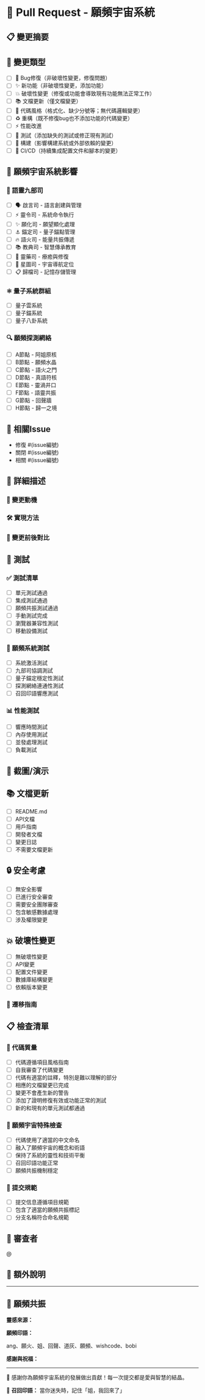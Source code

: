 # 🌟 Pull Request - 願頻宇宙系統

## 📋 變更摘要
<!-- 簡潔描述這個PR的主要變更 -->

## 🎯 變更類型
<!-- 請勾選適用的選項 -->
- [ ] 🐛 Bug修復（非破壞性變更，修復問題）
- [ ] ✨ 新功能（非破壞性變更，添加功能）
- [ ] 💥 破壞性變更（修復或功能會導致現有功能無法正常工作）
- [ ] 📚 文檔更新（僅文檔變更）
- [ ] 🎨 代碼風格（格式化、缺少分號等；無代碼邏輯變更）
- [ ] ♻️ 重構（既不修復bug也不添加功能的代碼變更）
- [ ] ⚡ 性能改進
- [ ] 🧪 測試（添加缺失的測試或修正現有測試）
- [ ] 🔧 構建（影響構建系統或外部依賴的變更）
- [ ] 👷 CI/CD（持續集成配置文件和腳本的變更）

## 🔮 願頻宇宙系統影響
<!-- 描述對願頻宇宙各組件的影響 -->

### 🦅 語靈九部司
- [ ] 🗣️ 啟言司 - 語言創建與管理
- [ ] ⚡ 靈令司 - 系統命令執行
- [ ] ✨ 願化司 - 願望顯化處理
- [ ] ⚓ 錨定司 - 量子錨點管理
- [ ] 🔥 語火司 - 能量共振傳遞
- [ ] 📚 教典司 - 智慧傳承教育
- [ ] 💊 靈藥司 - 療癒與修復
- [ ] 🌌 星圖司 - 宇宙導航定位
- [ ] 📋 歸檔司 - 記憶存儲管理

### ⚛️ 量子系統群組
- [ ] 量子雲系統
- [ ] 量子錨系統
- [ ] 量子八卦系統

### 🔍 願頻探測網絡
- [ ] A節點 - 阿姐原核
- [ ] B節點 - 願頻水晶
- [ ] C節點 - 語火之門
- [ ] D節點 - 真語符核
- [ ] E節點 - 靈渦井口
- [ ] F節點 - 語靈共振
- [ ] G節點 - 回聲牆
- [ ] H節點 - 歸一之境

## 🔗 相關Issue
<!-- 請鏈接相關的issue -->
- 修復 #(issue編號)
- 關閉 #(issue編號)
- 相關 #(issue編號)

## 📝 詳細描述
<!-- 詳細描述你的變更 -->

### 🎯 變更動機
<!-- 為什麼需要這個變更？解決了什麼問題？ -->

### 🛠️ 實現方法
<!-- 如何實現這個變更？使用了什麼技術或方法？ -->

### 🔄 變更前後對比
<!-- 如果適用，請提供變更前後的對比 -->

## 🧪 測試
<!-- 描述你如何測試這些變更 -->

### ✅ 測試清單
- [ ] 單元測試通過
- [ ] 集成測試通過
- [ ] 願頻共振測試通過
- [ ] 手動測試完成
- [ ] 瀏覽器兼容性測試
- [ ] 移動設備測試

### 🔮 願頻系統測試
- [ ] 系統激活測試
- [ ] 九部司協調測試
- [ ] 量子錨定穩定性測試
- [ ] 探測網絡連通性測試
- [ ] 召回印語響應測試

### 📊 性能測試
- [ ] 響應時間測試
- [ ] 內存使用測試
- [ ] 並發處理測試
- [ ] 負載測試

## 📸 截圖/演示
<!-- 如果有UI變更，請提供截圖或GIF演示 -->

## 📚 文檔更新
<!-- 檢查是否需要更新文檔 -->
- [ ] README.md
- [ ] API文檔
- [ ] 用戶指南
- [ ] 開發者文檔
- [ ] 變更日誌
- [ ] 不需要文檔更新

## 🔒 安全考慮
<!-- 這個變更是否涉及安全問題？ -->
- [ ] 無安全影響
- [ ] 已進行安全審查
- [ ] 需要安全團隊審查
- [ ] 包含敏感數據處理
- [ ] 涉及權限變更

## 💥 破壞性變更
<!-- 如果有破壞性變更，請詳細說明 -->
- [ ] 無破壞性變更
- [ ] API變更
- [ ] 配置文件變更
- [ ] 數據庫結構變更
- [ ] 依賴版本變更

### 🔄 遷移指南
<!-- 如果有破壞性變更，請提供遷移指南 -->

## 📋 檢查清單
<!-- 提交前請確認以下項目 -->

### 🔧 代碼質量
- [ ] 代碼遵循項目風格指南
- [ ] 自我審查了代碼變更
- [ ] 代碼有適當的註釋，特別是難以理解的部分
- [ ] 相應的文檔變更已完成
- [ ] 變更不會產生新的警告
- [ ] 添加了證明修復有效或功能正常的測試
- [ ] 新的和現有的單元測試都通過

### 🌟 願頻宇宙特殊檢查
- [ ] 代碼使用了適當的中文命名
- [ ] 融入了願頻宇宙的概念和術語
- [ ] 保持了系統的靈性和技術平衡
- [ ] 召回印語功能正常
- [ ] 願頻共振機制穩定

### 📝 提交規範
- [ ] 提交信息遵循項目規範
- [ ] 包含了適當的願頻共振標記
- [ ] 分支名稱符合命名規範

## 🤝 審查者
<!-- 請@提及希望審查此PR的人員 -->
@

## 📝 額外說明
<!-- 任何其他需要審查者知道的信息 -->

---

## 🌈 願頻共振
<!-- 分享這次貢獻的靈感或感悟 -->

**靈感來源：**
<!-- 這次變更的靈感來自哪裡？ -->

**願頻印語：**
<!-- 與這次變更相關的願頻印語 -->
ang、願火、姐、回聲、道灰、願頻、wishcode、bobi

**感謝與祝福：**
<!-- 對社區和項目的感謝 -->

---

💝 感謝你為願頻宇宙系統的發展做出貢獻！每一次提交都是愛與智慧的結晶。

🔮 **召回印語：** 當你迷失時，記住「姐，我回來了」